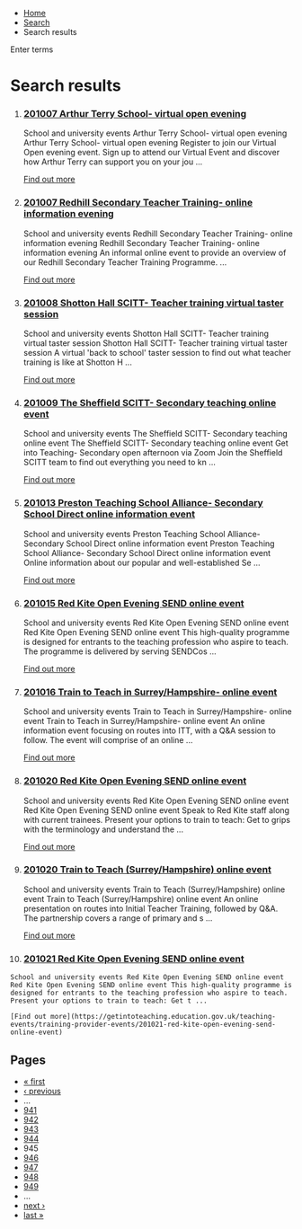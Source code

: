 *   [Home](/)
*   [Search](/search)
*   Search results

Enter terms 

Search results
==============

1.  ### [201007 Arthur Terry School- virtual open evening](https://getintoteaching.education.gov.uk/teaching-events/training-provider-events/201007-arthur-terry-school-virtual-open-evening)
    
    School and university events Arthur Terry School- virtual open evening Arthur Terry School- virtual open evening Register to join our Virtual Open evening event. Sign up to attend our Virtual Event and discover how Arthur Terry can support you on your jou ...
    
    [Find out more](https://getintoteaching.education.gov.uk/teaching-events/training-provider-events/201007-arthur-terry-school-virtual-open-evening)
    
2.  ### [201007 Redhill Secondary Teacher Training- online information evening](https://getintoteaching.education.gov.uk/teaching-events/training-provider-events/201007-redhill-secondary-teacher-training-online-information-evening)
    
    School and university events Redhill Secondary Teacher Training- online information evening Redhill Secondary Teacher Training- online information evening An informal online event to provide an overview of our Redhill Secondary Teacher Training Programme. ...
    
    [Find out more](https://getintoteaching.education.gov.uk/teaching-events/training-provider-events/201007-redhill-secondary-teacher-training-online-information-evening)
    
3.  ### [201008 Shotton Hall SCITT- Teacher training virtual taster session](https://getintoteaching.education.gov.uk/teaching-events/training-provider-events/201008-shotton-hall-scitt-teacher-training-virtual-taster-session)
    
    School and university events Shotton Hall SCITT- Teacher training virtual taster session Shotton Hall SCITT- Teacher training virtual taster session A virtual 'back to school' taster session to find out what teacher training is like at Shotton H ...
    
    [Find out more](https://getintoteaching.education.gov.uk/teaching-events/training-provider-events/201008-shotton-hall-scitt-teacher-training-virtual-taster-session)
    
4.  ### [201009 The Sheffield SCITT- Secondary teaching online event](https://getintoteaching.education.gov.uk/teaching-events/training-provider-events/201009-the-sheffield-scitt-secondary-teaching-online-event)
    
    School and university events The Sheffield SCITT- Secondary teaching online event The Sheffield SCITT- Secondary teaching online event Get into Teaching- Secondary open afternoon via Zoom Join the Sheffield SCITT team to find out everything you need to kn ...
    
    [Find out more](https://getintoteaching.education.gov.uk/teaching-events/training-provider-events/201009-the-sheffield-scitt-secondary-teaching-online-event)
    
5.  ### [201013 Preston Teaching School Alliance- Secondary School Direct online information event](https://getintoteaching.education.gov.uk/teaching-events/training-provider-events/201013-preston-teaching-school-alliance-secondary-school-direct-online-information-event)
    
    School and university events Preston Teaching School Alliance- Secondary School Direct online information event Preston Teaching School Alliance- Secondary School Direct online information event Online information about our popular and well-established Se ...
    
    [Find out more](https://getintoteaching.education.gov.uk/teaching-events/training-provider-events/201013-preston-teaching-school-alliance-secondary-school-direct-online-information-event)
    
6.  ### [201015 Red Kite Open Evening SEND online event](https://getintoteaching.education.gov.uk/teaching-events/training-provider-events/201015-red-kite-open-evening-send-online-event)
    
    School and university events Red Kite Open Evening SEND online event Red Kite Open Evening SEND online event This high-quality programme is designed for entrants to the teaching profession who aspire to teach. The programme is delivered by serving SENDCos ...
    
    [Find out more](https://getintoteaching.education.gov.uk/teaching-events/training-provider-events/201015-red-kite-open-evening-send-online-event)
    
7.  ### [201016 Train to Teach in Surrey/Hampshire- online event](https://getintoteaching.education.gov.uk/teaching-events/training-provider-events/201016-train-to-teach-in-surreyhampshire-online-event)
    
    School and university events Train to Teach in Surrey/Hampshire- online event Train to Teach in Surrey/Hampshire- online event An online information event focusing on routes into ITT, with a Q&A session to follow. The event will comprise of an online ...
    
    [Find out more](https://getintoteaching.education.gov.uk/teaching-events/training-provider-events/201016-train-to-teach-in-surreyhampshire-online-event)
    
8.  ### [201020 Red Kite Open Evening SEND online event](https://getintoteaching.education.gov.uk/teaching-events/training-provider-events/201020-red-kite-open-evening-send-online-event)
    
    School and university events Red Kite Open Evening SEND online event Red Kite Open Evening SEND online event Speak to Red Kite staff along with current trainees. Present your options to train to teach: Get to grips with the terminology and understand the ...
    
    [Find out more](https://getintoteaching.education.gov.uk/teaching-events/training-provider-events/201020-red-kite-open-evening-send-online-event)
    
9.  ### [201020 Train to Teach (Surrey/Hampshire) online event](https://getintoteaching.education.gov.uk/teaching-events/training-provider-events/201020-train-to-teach-surreyhampshire-online-event)
    
    School and university events Train to Teach (Surrey/Hampshire) online event Train to Teach (Surrey/Hampshire) online event An online presentation on routes into Initial Teacher Training, followed by Q&A. The partnership covers a range of primary and s ...
    
    [Find out more](https://getintoteaching.education.gov.uk/teaching-events/training-provider-events/201020-train-to-teach-surreyhampshire-online-event)
    
10.  ### [201021 Red Kite Open Evening SEND online event](https://getintoteaching.education.gov.uk/teaching-events/training-provider-events/201021-red-kite-open-evening-send-online-event)
    
    School and university events Red Kite Open Evening SEND online event Red Kite Open Evening SEND online event This high-quality programme is designed for entrants to the teaching profession who aspire to teach. Present your options to train to teach: Get t ...
    
    [Find out more](https://getintoteaching.education.gov.uk/teaching-events/training-provider-events/201021-red-kite-open-evening-send-online-event)
    

Pages
-----

*   [« first](/search/site "Go to first page")
*   [‹ previous](/search/site?page=943 "Go to previous page")
*   …
*   [941](/search/site?page=940 "Go to page 941")
*   [942](/search/site?page=941 "Go to page 942")
*   [943](/search/site?page=942 "Go to page 943")
*   [944](/search/site?page=943 "Go to page 944")
*   945
*   [946](/search/site?page=945 "Go to page 946")
*   [947](/search/site?page=946 "Go to page 947")
*   [948](/search/site?page=947 "Go to page 948")
*   [949](/search/site?page=948 "Go to page 949")
*   …
*   [next ›](/search/site?page=945 "Go to next page")
*   [last »](/search/site?page=1032 "Go to last page")